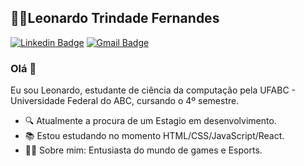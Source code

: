 ## 👨‍💻Leonardo Trindade Fernandes

[![Linkedin Badge](https://img.shields.io/badge/-LinkedIn-blue?style=flat-square&logo=Linkedin&logoColor=white&link=https://www.linkedin.com/in/leottrindade/)](https://www.linkedin.com/in/leottrindade/)
[![Gmail Badge](https://img.shields.io/badge/-Gmail-c14438?style=flat-square&logo=Gmail&logoColor=white&link=mailto:Leonardotrew@gmail.com)](mailto:Leonardotrew@gmail.com)
### Olá 👋
Eu sou Leonardo, estudante de ciência da computação pela UFABC - Universidade Federal  do ABC, cursando o 4º semestre.

- 🔍 Atualmente a procura de um Estagio em desenvolvimento.
- 📚 Estou estudando no momento HTML/CSS/JavaScript/React.
- 🙎‍♂️ Sobre mim: Entusiasta do mundo de games e Esports.
